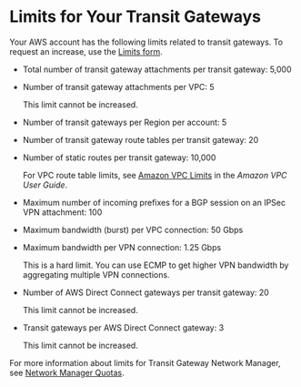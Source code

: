 # Limits for Your Transit Gateways<a name="transit-gateway-limits"></a>

Your AWS account has the following limits related to transit gateways\. To request an increase, use the [Limits form](https://console.aws.amazon.com/support/home#/case/create?issueType=service-limit-increase&limitType=vpc)\.
+ Total number of transit gateway attachments per transit gateway: 5,000
+ Number of transit gateway attachments per VPC: 5

  This limit cannot be increased\.
+ Number of transit gateways per Region per account: 5
+ Number of transit gateway route tables per transit gateway: 20
+ Number of static routes per transit gateway: 10,000

  For VPC route table limits, see [Amazon VPC Limits](https://docs.aws.amazon.com/vpc/latest/userguide/amazon-vpc-limits.html) in the *Amazon VPC User Guide*\.
+ Maximum number of incoming prefixes for a BGP session on an IPSec VPN attachment: 100
+ Maximum bandwidth \(burst\) per VPC connection: 50 Gbps
+ Maximum bandwidth per VPN connection: 1\.25 Gbps

  This is a hard limit\. You can use ECMP to get higher VPN bandwidth by aggregating multiple VPN connections\.
+ Number of AWS Direct Connect gateways per transit gateway: 20

  This limit cannot be increased\.
+ Transit gateways per AWS Direct Connect gateway: 3

  This limit cannot be increased\.

For more information about limits for Transit Gateway Network Manager, see [Network Manager Quotas](how-network-manager-works.md#network-manager-limits)\.